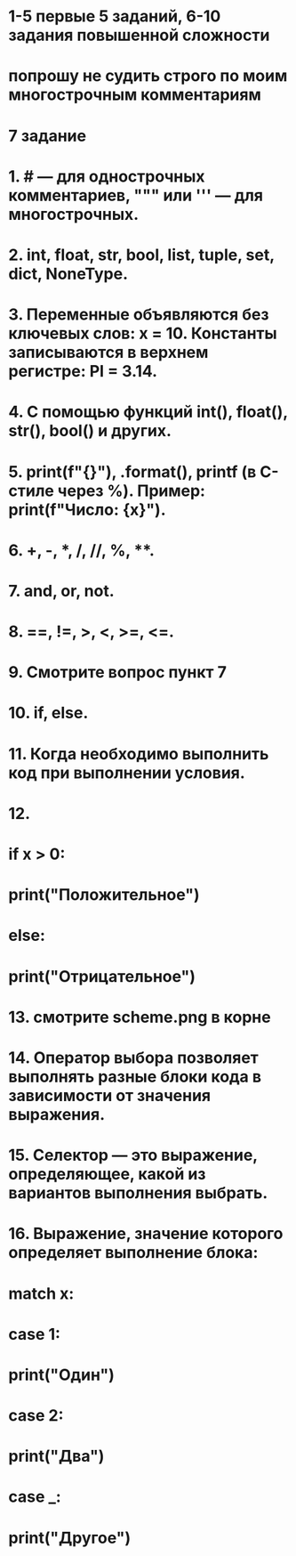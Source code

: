 # 1-5 первые 5 заданий, 6-10 задания повышенной сложности
# попрошу не судить строго по моим многострочным комментариям

# 7 задание
# 1. # — для однострочных комментариев, """ или ''' — для многострочных.
# 2. int, float, str, bool, list, tuple, set, dict, NoneType.
# 3. Переменные объявляются без ключевых слов: x = 10. Константы записываются в верхнем регистре: PI = 3.14.
# 4. С помощью функций int(), float(), str(), bool() и других.
# 5. print(f"{}"), .format(), printf (в C-стиле через %). Пример: print(f"Число: {x}").
# 6. +, -, *, /, //, %, **.
# 7. and, or, not.
# 8. ==, !=, >, <, >=, <=.
# 9. Смотрите вопрос пункт 7
# 10. if, else.
# 11. Когда необходимо выполнить код при выполнении условия.
# 12. 
# if x > 0:
#   print("Положительное")
#   else:
#     print("Отрицательное")
# 13. смотрите scheme.png в корне
# 14. Оператор выбора позволяет выполнять разные блоки кода в зависимости от значения выражения.
# 15. Селектор — это выражение, определяющее, какой из вариантов выполнения выбрать.  
# 16. Выражение, значение которого определяет выполнение блока:
# match x:
#     case 1:
#         print("Один")
#     case 2:
#         print("Два")
#     case _:
#         print("Другое")

